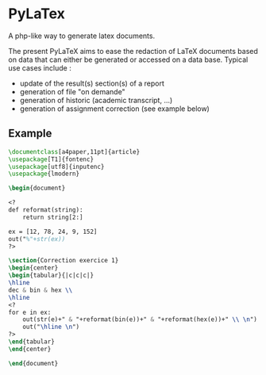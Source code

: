 # PyLaTex
A php-like way to generate latex documents.

The present PyLaTeX aims to ease the redaction of LaTeX documents based on data that can either be generated or accessed on a data base. Typical use cases include :
* update of the result(s) section(s) of a report
* generation of file "on demande"
* generation of historic (academic transcript, ...)
* generation of assignment correction (see example below)

## Example
```latex
\documentclass[a4paper,11pt]{article}
\usepackage[T1]{fontenc}
\usepackage[utf8]{inputenc}
\usepackage{lmodern}

\begin{document}

<?
def reformat(string):
    return string[2:]

ex = [12, 78, 24, 9, 152]
out("%"+str(ex))
?>

\section{Correction exercice 1}
\begin{center}
\begin{tabular}{|c|c|c|}
\hline
dec & bin & hex \\
\hline
<?
for e in ex:
    out(str(e)+" & "+reformat(bin(e))+" & "+reformat(hex(e))+" \\ \n")
    out("\hline \n")
?>
\end{tabular}
\end{center}

\end{document}
```

